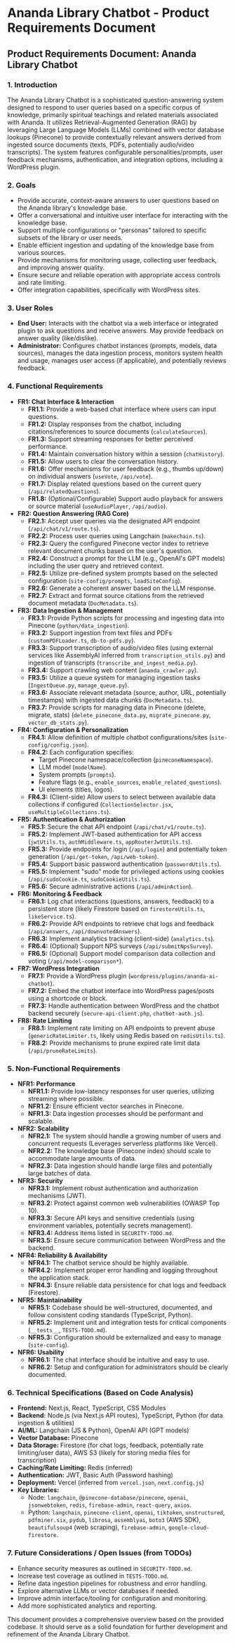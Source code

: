 # Ananda Library Chatbot - Product Requirements Document

## Product Requirements Document: Ananda Library Chatbot

### 1. Introduction

The Ananda Library Chatbot is a sophisticated question-answering system designed to respond to user queries based on
a specific corpus of knowledge, primarily spiritual teachings and related materials associated with Ananda. It utilizes
Retrieval-Augmented Generation (RAG) by leveraging Large Language Models (LLMs) combined with vector database lookups
(Pinecone) to provide contextually relevant answers derived from ingested source documents (texts, PDFs, potentially
audio/video transcripts). The system features configurable personalities/prompts, user feedback mechanisms,
authentication, and integration options, including a WordPress plugin.

### 2. Goals

- Provide accurate, context-aware answers to user questions based on the Ananda library's knowledge base.
- Offer a conversational and intuitive user interface for interacting with the knowledge base.
- Support multiple configurations or "personas" tailored to specific subsets of the library or user needs.
- Enable efficient ingestion and updating of the knowledge base from various sources.
- Provide mechanisms for monitoring usage, collecting user feedback, and improving answer quality.
- Ensure secure and reliable operation with appropriate access controls and rate limiting.
- Offer integration capabilities, specifically with WordPress sites.

### 3. User Roles

- **End User:** Interacts with the chatbot via a web interface or integrated plugin to ask questions and receive answers.
  May provide feedback on answer quality (like/dislike).
- **Administrator:** Configures chatbot instances (prompts, models, data sources), manages the data ingestion process,
  monitors system health and usage, manages user access (if applicable), and potentially reviews feedback.

### 4. Functional Requirements

- **FR1: Chat Interface & Interaction**
  - **FR1.1:** Provide a web-based chat interface where users can input questions.
  - **FR1.2:** Display responses from the chatbot, including citations/references to source documents
    (`calculateSources`).
  - **FR1.3:** Support streaming responses for better perceived performance.
  - **FR1.4:** Maintain conversation history within a session (`chatHistory`).
  - **FR1.5:** Allow users to clear the conversation history.
  - **FR1.6:** Offer mechanisms for user feedback (e.g., thumbs up/down) on individual answers (`useVote`, `/api/vote`).
  - **FR1.7:** Display related questions based on the current query (`/api/relatedQuestions`).
  - **FR1.8:** (Optional/Configurable) Support audio playback for answers or source material (`useAudioPlayer`,
    `/api/audio`).
- **FR2: Question Answering (RAG Core)**
  - **FR2.1:** Accept user queries via the designated API endpoint (`/api/chat/v1/route.ts`).
  - **FR2.2:** Process user queries using Langchain (`makechain.ts`).
  - **FR2.3:** Query the configured Pinecone vector index to retrieve relevant document chunks based on the user's
    question.
  - **FR2.4:** Construct a prompt for the LLM (e.g., OpenAI's GPT models) including the user query and retrieved context.
  - **FR2.5:** Utilize pre-defined system prompts based on the selected configuration (`site-config/prompts`,
    `loadSiteConfig`).
  - **FR2.6:** Generate a coherent answer based on the LLM response.
  - **FR2.7:** Extract and format source citations from the retrieved document metadata (`DocMetadata.ts`).
- **FR3: Data Ingestion & Management**
  - **FR3.1:** Provide Python scripts for processing and ingesting data into Pinecone (`python/data_ingestion`).
  - **FR3.2:** Support ingestion from text files and PDFs (`customPDFLoader.ts`, `db-to-pdfs.py`).
  - **FR3.3:** Support transcription of audio/video files (using external services like AssemblyAI inferred from
    `transcription_utils.py`) and ingestion of transcripts (`transcribe_and_ingest_media.py`).
  - **FR3.4:** Support crawling web content (`ananda_crawler.py`).
  - **FR3.5:** Utilize a queue system for managing ingestion tasks (`IngestQueue.py`, `manage_queue.py`).
  - **FR3.6:** Associate relevant metadata (source, author, URL, potentially timestamps) with ingested data chunks
    (`DocMetadata.ts`).
  - **FR3.7:** Provide scripts for managing data in Pinecone (delete, migrate, stats) (`delete_pinecone_data.py`,
    `migrate_pinecone.py`, `vector_db_stats.py`).
- **FR4: Configuration & Personalization**
  - **FR4.1:** Allow definition of multiple chatbot configurations/sites (`site-config/config.json`).
  - **FR4.2:** Each configuration specifies:
    - Target Pinecone namespace/collection (`pineconeNamespace`).
    - LLM model (`modelName`).
    - System prompts (`prompts`).
    - Feature flags (e.g., `enable_sources`, `enable_related_questions`).
    - UI elements (titles, logos).
  - **FR4.3:** (Client-side) Allow users to select between available data collections if configured
    (`CollectionSelector.jsx`, `useMultipleCollections.ts`).
- **FR5: Authentication & Authorization**
  - **FR5.1:** Secure the chat API endpoint (`/api/chat/v1/route.ts`).
  - **FR5.2:** Implement JWT-based authentication for API access (`jwtUtils.ts`, `authMiddleware.ts`,
    `appRouterJwtUtils.ts`).
  - **FR5.3:** Provide endpoints for login (`/api/login`) and potentially token generation (`/api/get-token`,
    `/api/web-token`).
  - **FR5.4:** Support basic password authentication (`passwordUtils.ts`).
  - **FR5.5:** Implement "sudo" mode for privileged actions using cookies (`/api/sudoCookie.ts`, `sudoCookieUtils.ts`).
  - **FR5.6:** Secure administrative actions (`/api/adminAction`).
- **FR6: Monitoring & Feedback**
  - **FR6.1:** Log chat interactions (questions, answers, feedback) to a persistent store (likely Firestore based on
    `firestoreUtils.ts`, `likeService.ts`).
  - **FR6.2:** Provide API endpoints to retrieve chat logs and feedback (`/api/answers`, `/api/downvotedAnswers`).
  - **FR6.3:** Implement analytics tracking (client-side) (`analytics.ts`).
  - **FR6.4:** (Optional) Support NPS surveys (`/api/submitNpsSurvey`).
  - **FR6.5:** (Optional) Support model comparison data collection and voting (`/api/model-comparison*`).
- **FR7: WordPress Integration**
  - **FR7.1:** Provide a WordPress plugin (`wordpress/plugins/ananda-ai-chatbot`).
  - **FR7.2:** Embed the chatbot interface into WordPress pages/posts using a shortcode or block.
  - **FR7.3:** Handle authentication between WordPress and the chatbot backend securely (`secure-api-client.php`,
    `chatbot-auth.js`).
- **FR8: Rate Limiting**
  - **FR8.1:** Implement rate limiting on API endpoints to prevent abuse (`genericRateLimiter.ts`, likely using Redis
    based on `redisUtils.ts`).
  - **FR8.2:** Provide mechanisms to prune expired rate limit data (`/api/pruneRateLimits`).

### 5. Non-Functional Requirements

- **NFR1: Performance**
  - **NFR1.1:** Provide low-latency responses for user queries, utilizing streaming where possible.
  - **NFR1.2:** Ensure efficient vector searches in Pinecone.
  - **NFR1.3:** Data ingestion processes should be performant and scalable.
- **NFR2: Scalability**
  - **NFR2.1:** The system should handle a growing number of users and concurrent requests (Leverages serverless
    platforms like Vercel).
  - **NFR2.2:** The knowledge base (Pinecone index) should scale to accommodate large amounts of data.
  - **NFR2.3:** Data ingestion should handle large files and potentially large batches of data.
- **NFR3: Security**
  - **NFR3.1:** Implement robust authentication and authorization mechanisms (JWT).
  - **NFR3.2:** Protect against common web vulnerabilities (OWASP Top 10).
  - **NFR3.3:** Secure API keys and sensitive credentials (using environment variables, potentially secrets management).
  - **NFR3.4:** Address items listed in `SECURITY-TODO.md`.
  - **NFR3.5:** Ensure secure communication between WordPress and the backend.
- **NFR4: Reliability & Availability**
  - **NFR4.1:** The chatbot service should be highly available.
  - **NFR4.2:** Implement proper error handling and logging throughout the application stack.
  - **NFR4.3:** Ensure reliable data persistence for chat logs and feedback (Firestore).
- **NFR5: Maintainability**
  - **NFR5.1:** Codebase should be well-structured, documented, and follow consistent coding standards (TypeScript,
    Python).
  - **NFR5.2:** Implement unit and integration tests for critical components (`__tests__`, `TESTS-TODO.md`).
  - **NFR5.3:** Configuration should be externalized and easy to manage (`site-config`).
- **NFR6: Usability**
  - **NFR6.1:** The chat interface should be intuitive and easy to use.
  - **NFR6.2:** Setup and configuration for administrators should be clearly documented.

### 6. Technical Specifications (Based on Code Analysis)

- **Frontend:** Next.js, React, TypeScript, CSS Modules
- **Backend:** Node.js (via Next.js API routes), TypeScript, Python (for data ingestion & utilities)
- **AI/ML:** Langchain (JS & Python), OpenAI API (GPT models)
- **Vector Database:** Pinecone
- **Data Storage:** Firestore (for chat logs, feedback, potentially rate limiting/user data), AWS S3 (likely for storing
  media files for transcription)
- **Caching/Rate Limiting:** Redis (inferred)
- **Authentication:** JWT, Basic Auth (Password hashing)
- **Deployment:** Vercel (inferred from `vercel.json`, `next.config.js`)
- **Key Libraries:**
  - Node: `langchain`, `@pinecone-database/pinecone`, `openai`, `jsonwebtoken`, `redis`, `firebase-admin`,
    `react-query`, `axios`.
  - Python: `langchain`, `pinecone-client`, `openai`, `tiktoken`, `unstructured`, `pdfminer.six`, `pydub`, `librosa`,
    `assemblyai`, `boto3` (AWS SDK), `beautifulsoup4` (web scraping), `firebase-admin`, `google-cloud-firestore`.

### 7. Future Considerations / Open Issues (from TODOs)

- Enhance security measures as outlined in `SECURITY-TODO.md`.
- Increase test coverage as outlined in `TESTS-TODO.md`.
- Refine data ingestion pipelines for robustness and error handling.
- Explore alternative LLMs or vector databases if needed.
- Improve admin interface/tooling for configuration and monitoring.
- Add more sophisticated analytics and reporting.

This document provides a comprehensive overview based on the provided codebase. It should serve as a solid foundation
for further development and refinement of the Ananda Library Chatbot.

